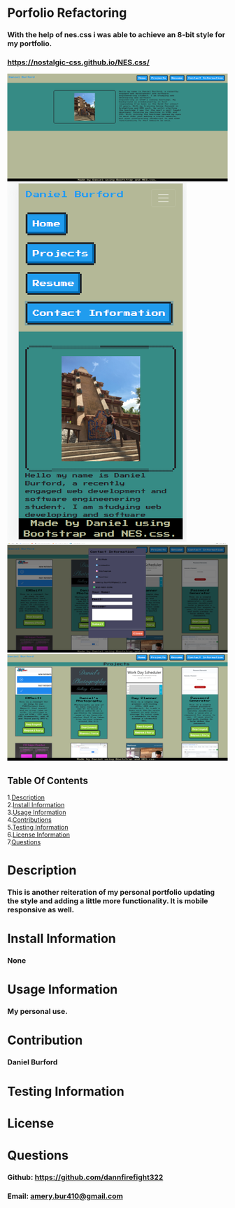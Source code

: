# Porfolio Refactoring
### With the help of nes.css i was able to achieve an 8-bit style for my portfolio.
### https://nostalgic-css.github.io/NES.css/
![homescreen](./assets/images/homescreen.png)
![mobile](./assets/images/mobile.png)
![modal](./assets/images/modal.png)
![projects](./assets/images/projects.png)
  ## Table Of  Contents
  1.[Description](#desc)</br>
  2.[Install Information](#install)</br>
  3.[Usage Information](#use)</br>
  4.[Contributions](#cont)</br>
  5.[Testing Information](#test)</br>
  6.[License Information](#lic)</br>
  7.[Questions](#ques)</br> 
  # <span id="desc"></span>
  # Description
  ### This is another reiteration of my personal portfolio updating the style and adding a little more functionality. It is mobile responsive as well.
  # <span id="install"></span>
  # Install Information
  ### None
  # <span id="use"></span>
  # Usage Information
  ### My personal use.
  # <span id="cont"></span>
  # Contribution
  ### Daniel Burford
  # <span id="test"></span>
  # Testing Information
  ### 
  # <span id="lic"></span>
  # License
  ### 
  # <span id="ques"></span>
  # Questions
  ### Github: https://github.com/dannfirefight322 
  ### Email: amery.bur410@gmail.com
  
  